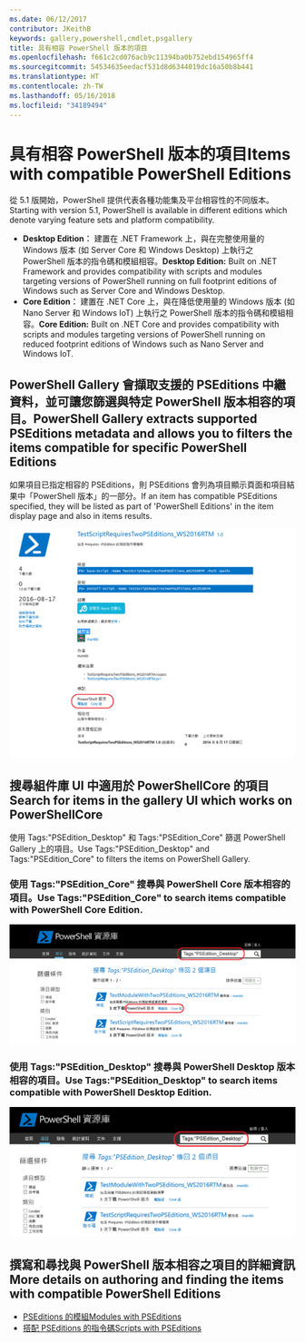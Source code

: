 ```yaml
---
ms.date: 06/12/2017
contributor: JKeithB
keywords: gallery,powershell,cmdlet,psgallery
title: 具有相容 PowerShell 版本的項目
ms.openlocfilehash: f661c2cd076acb9c11394ba0b752ebd154965ff4
ms.sourcegitcommit: 54534635eedacf531d8d6344019dc16a50b8b441
ms.translationtype: HT
ms.contentlocale: zh-TW
ms.lasthandoff: 05/16/2018
ms.locfileid: "34189494"
---
```

# <a name="items-with-compatible-powershell-editions"></a><span data-ttu-id="1abc1-103">具有相容 PowerShell 版本的項目</span><span class="sxs-lookup"><span data-stu-id="1abc1-103">Items with compatible PowerShell Editions</span></span>

<span data-ttu-id="1abc1-104">從 5.1 版開始，PowerShell 提供代表各種功能集及平台相容性的不同版本。</span><span class="sxs-lookup"><span data-stu-id="1abc1-104">Starting with version 5.1, PowerShell is available in different editions which denote varying feature sets and platform compatibility.</span></span>

- <span data-ttu-id="1abc1-105">**Desktop Edition︰** 建置在 .NET Framework 上，與在完整使用量的 Windows 版本 (如 Server Core 和 Windows Desktop) 上執行之 PowerShell 版本的指令碼和模組相容。</span><span class="sxs-lookup"><span data-stu-id="1abc1-105">**Desktop Edition:** Built on .NET Framework and provides compatibility with scripts and modules targeting versions of PowerShell running on full footprint editions of Windows such as Server Core and Windows Desktop.</span></span>
- <span data-ttu-id="1abc1-106">**Core Edition︰** 建置在 .NET Core 上，與在降低使用量的 Windows 版本 (如 Nano Server 和 Windows IoT) 上執行之 PowerShell 版本的指令碼和模組相容。</span><span class="sxs-lookup"><span data-stu-id="1abc1-106">**Core Edition:** Built on .NET Core and provides compatibility with scripts and modules targeting versions of PowerShell running on reduced footprint editions of Windows such as Nano Server and Windows IoT.</span></span>

## <a name="powershell-gallery-extracts-supported-pseditions-metadata-and-allows-you-to-filters-the-items-compatible-for-specific-powershell-editions"></a><span data-ttu-id="1abc1-107">PowerShell Gallery 會擷取支援的 PSEditions 中繼資料，並可讓您篩選與特定 PowerShell 版本相容的項目。</span><span class="sxs-lookup"><span data-stu-id="1abc1-107">PowerShell Gallery extracts supported PSEditions metadata and allows you to filters the items compatible for specific PowerShell Editions</span></span>

<span data-ttu-id="1abc1-108">如果項目已指定相容的 PSEditions，則 PSEditions 會列為項目顯示頁面和項目結果中「PowerShell 版本」的一部分。</span><span class="sxs-lookup"><span data-stu-id="1abc1-108">If an item has compatible PSEditions specified, they will be listed as part of 'PowerShell Editions' in the item display page and also in items results.</span></span>

![含有 PSEditions 的項目顯示網頁](../../Images/ItemDisplayPageWithPSEditions.PNG)

## <a name="search-for-items-in-the-gallery-ui-which-works-on-powershellcore"></a><span data-ttu-id="1abc1-110">搜尋組件庫 UI 中適用於 PowerShellCore 的項目</span><span class="sxs-lookup"><span data-stu-id="1abc1-110">Search for items in the gallery UI which works on PowerShellCore</span></span>

<span data-ttu-id="1abc1-111">使用 Tags:"PSEdition_Desktop" 和 Tags:"PSEdition_Core" 篩選 PowerShell Gallery 上的項目。</span><span class="sxs-lookup"><span data-stu-id="1abc1-111">Use Tags:"PSEdition_Desktop" and Tags:"PSEdition_Core" to filters the items on PowerShell Gallery.</span></span>

### <a name="use-tagspseditioncore-to-search-items-compatible-with-powershell-core-edition"></a><span data-ttu-id="1abc1-112">使用 Tags:"PSEdition_Core" 搜尋與 PowerShell Core 版本相容的項目。</span><span class="sxs-lookup"><span data-stu-id="1abc1-112">Use Tags:"PSEdition_Core" to search items compatible with PowerShell Core Edition.</span></span>

![與 Core PSEdition 相容之項目的搜尋結果](../../Images/SearchResultsWithPSEditions.PNG)

### <a name="use-tagspseditiondesktop-to-search-items-compatible-with-powershell-desktop-edition"></a><span data-ttu-id="1abc1-114">使用 Tags:"PSEdition_Desktop" 搜尋與 PowerShell Desktop 版本相容的項目。</span><span class="sxs-lookup"><span data-stu-id="1abc1-114">Use Tags:"PSEdition_Desktop" to search items compatible with PowerShell Desktop Edition.</span></span>

![與 Desktop PSEdition 相容之項目的搜尋結果](../../Images/SearchResultsWithPSEdition-Desktop.PNG)

## <a name="more-details-on-authoring-and-finding-the-items-with-compatible-powershell-editions"></a><span data-ttu-id="1abc1-116">撰寫和尋找與 PowerShell 版本相容之項目的詳細資訊</span><span class="sxs-lookup"><span data-stu-id="1abc1-116">More details on authoring and finding the items with compatible PowerShell Editions</span></span>

- [<span data-ttu-id="1abc1-117">PSEditions 的模組</span><span class="sxs-lookup"><span data-stu-id="1abc1-117">Modules with PSEditions</span></span>](../../concepts/module-psedition-support.md)
- [<span data-ttu-id="1abc1-118">搭配 PSEditions 的指令碼</span><span class="sxs-lookup"><span data-stu-id="1abc1-118">Scripts with PSEditions</span></span>](../../concepts/script-psedition-support.md)